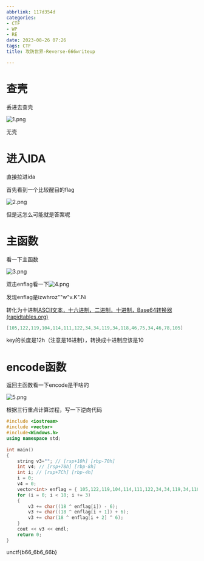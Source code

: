 ```yaml
---
abbrlink: 117d354d
categories:
- CTF
- WP
- RE
date: 2023-08-26 07:26
tags: CTF
title: 攻防世界-Reverse-666writeup

---
```


# 查壳

丢进去查壳

![1.png](https://img1.imgtp.com/2023/08/26/gAGTtvBK.png)

无壳

# 进入IDA

直接拉进ida

 首先看到一个比较醒目的flag

![2.png](https://img1.imgtp.com/2023/08/26/GF6BzP2T.png)

但是这怎么可能就是答案呢

# 主函数

看一下主函数

![3.png](https://img1.imgtp.com/2023/08/26/HaTlGnfa.png)

双击enflag看一下![4.png](https://img1.imgtp.com/2023/08/26/7RilNm8M.png)

 发现enflag是izwhroz""w"v.K".Ni

转化为十进制[ASCII文本，十六进制，二进制，十进制，Base64转换器 (rapidtables.org)](https://www.rapidtables.org/zh-CN/convert/number/ascii-hex-bin-dec-converter.html)

```cpp
[105,122,119,104,114,111,122,34,34,119,34,118,46,75,34,46,78,105]
```

key的长度是12h（注意是16进制），转换成十进制应该是10

# encode函数

返回主函数看一下encode是干啥的

![5.png](https://img1.imgtp.com/2023/08/26/axSEUavG.png)

 

 根据三行重点计算过程，写一下逆向代码

```cpp
#include <iostream>
#include <vector>
#include<Windows.h>
using namespace std;
 
int main()
{
    string v3=""; // [rsp+10h] [rbp-70h]
    int v4; // [rsp+78h] [rbp-8h]
    int i; // [rsp+7Ch] [rbp-4h]
    i = 0;
    v4 = 0;
    vector<int> enflag = { 105,122,119,104,114,111,122,34,34,119,34,118,46,75,34,46,78,105,0 };
    for (i = 0; i < 18; i += 3)
    {
        v3 += char((18 ^ enflag[i]) - 6);
        v3 += char((18 ^ enflag[i + 1]) + 6);
        v3 += char(18 ^ enflag[i + 2] ^ 6);
    }
    cout << v3 << endl;
    return 0;
} 
```

unctf{b66_6b6_66b}